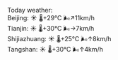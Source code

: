 Today weather:  
Beijing: ☀️   🌡️+29°C 🌬️↗11km/h  
Tianjin: ☀️   🌡️+30°C 🌬️→7km/h  
Shijiazhuang: ☀️   🌡️+25°C 🌬️↑8km/h  
Tangshan: ☀️   🌡️+30°C 🌬️↑4km/h  
